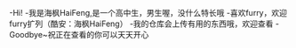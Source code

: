 -Hi!
-我是海枫HaiFeng,是一个高中生，男生喔，没什么特长哦
-喜欢furry，欢迎furry扩列（酷安：海枫HaiFeng）
-我的仓库会上传有用的东西哦，欢迎查看
-Goodbye~祝正在查看的你可以天天开心
